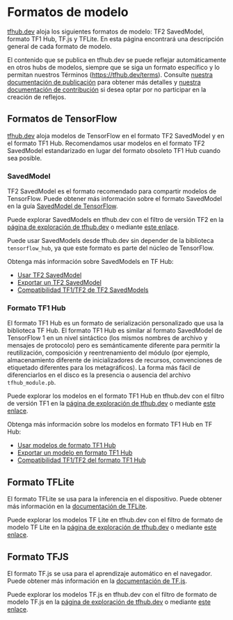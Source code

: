 # Formatos de modelo

[tfhub.dev](https://tfhub.dev) aloja los siguientes formatos de modelo: TF2 SavedModel, formato TF1 Hub, TF.js y TFLite. En esta página encontrará una descripción general de cada formato de modelo.

El contenido que se publica en tfhub.dev se puede reflejar automáticamente en otros hubs de modelos, siempre que se siga un formato específico y lo permitan nuestros Términos (https://tfhub.dev/terms). Consulte [nuestra documentación de publicación](publish.md) para obtener más detalles y [nuestra documentación de contribución](contribute_a_model.md) si desea optar por no participar en la creación de reflejos.

## Formatos de TensorFlow

[tfhub.dev](https://tfhub.dev) aloja modelos de TensorFlow en el formato TF2 SavedModel y en el formato TF1 Hub. Recomendamos usar modelos en el formato TF2 SavedModel estandarizado en lugar del formato obsoleto TF1 Hub cuando sea posible.

### SavedModel

TF2 SavedModel es el formato recomendado para compartir modelos de TensorFlow. Puede obtener más información sobre el formato SavedModel en la guía [SavedModel de TensorFlow](https://www.tensorflow.org/guide/saved_model).

Puede explorar SavedModels en tfhub.dev con el filtro de versión TF2 en la [página de exploración de tfhub.dev](https://tfhub.dev/s?subtype=module,placeholder) o mediante [este enlace](https://tfhub.dev/s?subtype=module,placeholder&tf-version=tf2).

Puede usar SavedModels desde tfhub.dev sin depender de la biblioteca `tensorflow_hub`, ya que este formato es parte del núcleo de TensorFlow.

Obtenga más información sobre SavedModels en TF Hub:

- [Usar TF2 SavedModel](tf2_saved_model.md)
- [Exportar un TF2 SavedModel](exporting_tf2_saved_model.md)
- [Compatibilidad TF1/TF2 de TF2 SavedModels](model_compatibility.md)

### Formato TF1 Hub

El formato TF1 Hub es un formato de serialización personalizado que usa la biblioteca TF Hub. El formato TF1 Hub es similar al formato SavedModel de TensorFlow 1 en un nivel sintáctico (los mismos nombres de archivo y mensajes de protocolo) pero es semánticamente diferente para permitir la reutilización, composición y reentrenamiento del módulo (por ejemplo, almacenamiento diferente de inicializadores de recursos, convenciones de etiquetado diferentes para los metagráficos). La forma más fácil de diferenciarlos en el disco es la presencia o ausencia del archivo `tfhub_module.pb`.

Puede explorar los modelos en el formato TF1 Hub en tfhub.dev con el filtro de versión TF1 en la [página de exploración de tfhub.dev](https://tfhub.dev/s?subtype=module,placeholder) o mediante [este enlace](https://tfhub.dev/s?subtype=module,placeholder&tf-version=tf1).

Obtenga más información sobre los modelos en formato TF1 Hub en TF Hub:

- [Usar modelos de formato TF1 Hub](tf1_hub_module.md)
- [Exportar un modelo en formato TF1 Hub](exporting_hub_format.md)
- [Compatibilidad TF1/TF2 del formato TF1 Hub](model_compatibility.md)

## Formato TFLite

El formato TFLite se usa para la inferencia en el dispositivo. Puede obtener más información en la [documentación de TFLite](https://www.tensorflow.org/lite).

Puede explorar los modelos TF Lite en tfhub.dev con el filtro de formato de modelo TF Lite en la [página de exploración de tfhub.dev](https://tfhub.dev/s?subtype=module,placeholder) o mediante [este enlace](https://tfhub.dev/lite).

## Formato TFJS

El formato TF.js se usa para el aprendizaje automático en el navegador. Puede obtener más información en la [documentación de TF.js](https://www.tensorflow.org/js).

Puede explorar los modelos TF.js en tfhub.dev con el filtro de formato de modelo TF.js en la [página de exploración de tfhub.dev](https://tfhub.dev/s?subtype=module,placeholder) o mediante [este enlace](https://tfhub.dev/js).
